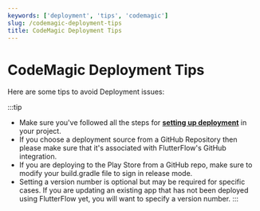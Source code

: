 ```yaml
---
keywords: ['deployment', 'tips', 'codemagic']
slug: /codemagic-deployment-tips
title: CodeMagic Deployment Tips
---
```

# CodeMagic Deployment Tips

Here are some tips to avoid Deployment issues:

:::tip
- Make sure you've followed all the steps for **[setting up deployment](/deployment/deploy-for-environments/#mobile-deployment)** in your project.
- If you choose a deployment source from a GitHub Repository then please make sure that it's associated with FlutterFlow's GitHub integration.
- If you are deploying to the Play Store from a GitHub repo, make sure to modify your build.gradle file to sign in release mode.
- Setting a version number is optional but may be required for specific cases. If you are updating an existing app that has not been deployed using FlutterFlow yet, you will want to specify a version number.
:::